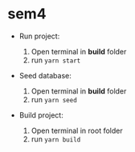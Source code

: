 # sem4

 - Run project: 
    1. Open terminal in **build** folder
    2.  run `yarn start`

 - Seed database:
    1. Open terminal in **build** folder
    2.  run `yarn seed`

 - Build project:
  	1. Open terminal in root folder
    1.  run `yarn build`